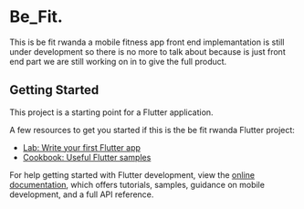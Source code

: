 # Be_Fit.
This is be fit rwanda a mobile fitness app front end implemantation is still under development so there is no 
more to talk about because is just front end part we are still working on in to give the full product.
## Getting Started

This project is a starting point for a Flutter application.

A few resources to get you started if this is the be fit rwanda Flutter project:

- [Lab: Write your first Flutter app](https://docs.flutter.dev/get-started/codelab)
- [Cookbook: Useful Flutter samples](https://docs.flutter.dev/cookbook)

For help getting started with Flutter development, view the
[online documentation](https://docs.flutter.dev/), which offers tutorials,
samples, guidance on mobile development, and a full API reference.
